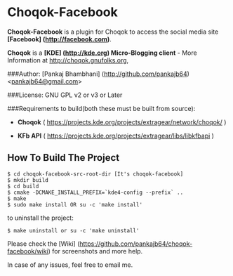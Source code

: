 Choqok-Facebook
===============

**Choqok-Facebook** is a plugin for Choqok to access the social media site **[Facebook] (http://facebook.com)**.

**Choqok** is a **[KDE] (http://kde.org) Micro-Blogging client** - More Information at http://choqok.gnufolks.org,

###Author:
[Pankaj Bhambhani] (http://github.com/pankajb64) <<pankajb64@gmail.com>>

###License:
GNU GPL v2 or v3 or Later

###Requirements to build(both these must be built from source):


* **Choqok** ( https://projects.kde.org/projects/extragear/network/choqok/ )

* **KFb API** ( https://projects.kde.org/projects/extragear/libs/libkfbapi )

How To Build The Project
------------------------
```Shell
$ cd choqok-facebook-src-root-dir [It's choqok-facebook]
$ mkdir build
$ cd build
$ cmake -DCMAKE_INSTALL_PREFIX=`kde4-config --prefix` ..
$ make
$ sudo make install OR su -c 'make install'
```
to uninstall the project:
```Shell
$ make uninstall or su -c 'make uninstall'
```

Please check the [Wiki] (https://github.com/pankajb64/choqok-facebook/wiki) for screenshots and more help.

In case of any issues, feel free to email me.
